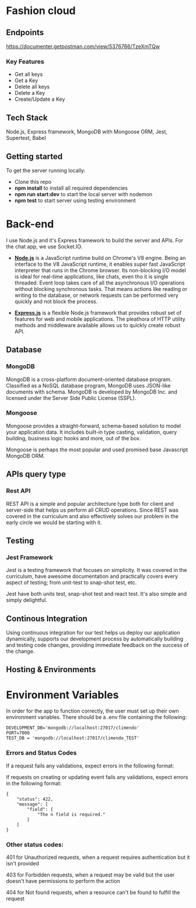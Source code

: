 
# Fashion cloud

## Endpoints

https://documenter.getpostman.com/view/5376766/TzeXmTQw

### Key Features


- Get all keys
- Get a Key
- Delete all keys
- Delete a Key
- Create/Update a Key

## Tech Stack

Node.js, Express framework, MongoDB with Mongoose ORM, Jest, Supertest, Babel

## Getting started

To get the server running locally:

- Clone this repo
- **npm install** to install all required dependencies
- **npm run start:dev** to start the local server with nodemon
- **npm test** to start server using testing environment

# Back-end

I use Node.js and it's Express framework to build the server and APIs. For the chat app, we use Socket.IO.

- [**Node.js**](https://nodejs.org/en/) is a JavaScript runtime build on Chrome's V8 engine. Being an interface to the V8 JavaScript runtime, it enables super fast JavaScript interpreter that runs in the Chrome browser. Its non-blocking I/O model is ideal for real-time applications, like chats, even tho it is single threaded. Event loop takes care of all the asynchronous I/O operations without blocking synchronous tasks. That means actions like reading or writing to the database, or network requests can be performed very quickly and not block the process.

- [**Express.js**](https://expressjs.com/) is a flexible Node.js framework that provides robust set of features for web and mobile applications. The pleathora of HTTP utility methods and middleware available allows us to quickly create robust API.

## Database

### **MongoDB**

MongoDB is a cross-platform document-oriented database program. Classified as a NoSQL database program, MongoDB uses JSON-like documents with schema. MongoDB is developed by MongoDB Inc. and licensed under the Server Side Public License (SSPL).

### **Mongoose**

Mongoose provides a straight-forward, schema-based solution to model your application data. It includes built-in type casting, validation, query building, business logic hooks and more, out of the box.

Mongoose is perhaps the most popular and used promised base Javascript MongoDB ORM.

## APIs query type

### **Rest API**

REST API is a simple and popular architecture type both for client and server-side that helps us perform all CRUD operations. Since REST was covered in the curriculum and also effectively solves our problem in the early circle we would be starting with it.

## Testing

### **Jest Framework**

Jest is a testing framework that focuses on simplicity. It was covered in the curriculum, have awesome documentation and practically covers every aspect of testing; from unit-test to snap-shot test, etc.

Jest have both units test, snap-shot test and react test. It's also simple and simply delightful.

## **Continous Integration**

Using continuous integration for our test helps us deploy our application dynamically, supports our development process by automatically building and testing code changes, providing immediate feedback on the success of the change.


## Hosting & Environments

# Environment Variables

In order for the app to function correctly, the user must set up their own environment variables. There should be a .env file containing the following:

```
DEVELOPMENT_DB='mongodb://localhost:27017/climendo'
PORT=7000
TEST_DB = 'mongodb://localhost:27017/climendo_TEST'
```

### Errors and Status Codes

If a request fails any validations, expect errors in the following format:

If requests on creating or updating event fails any validations, expect errors in the following format:

```source-json
{
    "status": 422,
    "message": [
        "field": {
            "The n field is required."
        }
    ]
}
```

### Other status codes:

401 for Unauthorized requests, when a request requires authentication but it isn't provided

403 for Forbidden requests, when a request may be valid but the user doesn't have permissions to perform the action

404 for Not found requests, when a resource can't be found to fulfill the request


